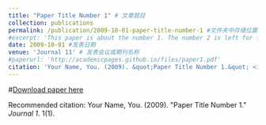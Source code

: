 ```yaml
---
title: "Paper Title Number 1" # 文章题目
collection: publications
permalink: /publication/2009-10-01-paper-title-number-1 #文件夹中存储位置
#excerpt: 'This paper is about the number 1. The number 2 is left for future work.'
date: 2009-10-01 #发表日期
venue: 'Journal 11' # 发表会议或期刊名称
#paperurl: 'http://academicpages.github.io/files/paper1.pdf'
citation: 'Your Name, You. (2009). &quot;Paper Title Number 1.&quot; <i>Journal 1</i>. 1(1).'
---
```



#[Download paper here](http://academicpages.github.io/files/paper1.pdf)

Recommended citation: Your Name, You. (2009). "Paper Title Number 1." <i>Journal 1</i>. 1(1).
